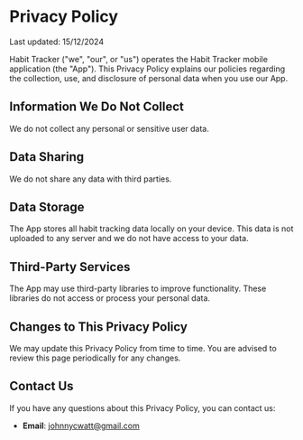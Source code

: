 # Privacy Policy

Last updated: 15/12/2024

Habit Tracker ("we", "our", or "us") operates the Habit Tracker mobile application (the "App"). This Privacy Policy explains our policies regarding the collection, use, and disclosure of personal data when you use our App.

## Information We Do Not Collect
We do not collect any personal or sensitive user data.

## Data Sharing
We do not share any data with third parties.

## Data Storage
The App stores all habit tracking data locally on your device. This data is not uploaded to any server and we do not have access to your data.

## Third-Party Services
The App may use third-party libraries to improve functionality. These libraries do not access or process your personal data.

## Changes to This Privacy Policy
We may update this Privacy Policy from time to time. You are advised to review this page periodically for any changes.

## Contact Us
If you have any questions about this Privacy Policy, you can contact us:
- **Email**: johnnycwatt@gmail.com
